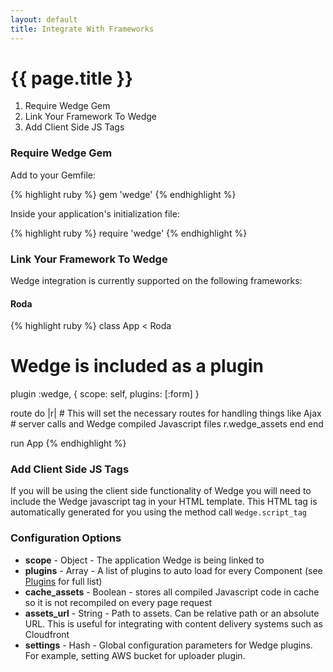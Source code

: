 ```yaml
---
layout: default
title: Integrate With Frameworks
---
```


# {{ page.title }}

1. Require Wedge Gem
1. Link Your Framework To Wedge
1. Add Client Side JS Tags

### Require Wedge Gem

Add to your Gemfile:

{% highlight ruby %}
gem 'wedge'
{% endhighlight %}

Inside your application's initialization file:

{% highlight ruby %}
require 'wedge'
{% endhighlight %}

### Link Your Framework To Wedge

Wedge integration is currently supported on the following frameworks:

#### Roda

{% highlight ruby %}
class App < Roda
  # Wedge is included as a plugin
  plugin :wedge, {
    scope: self,
    plugins: [:form]
  }

  route do |r|
    # This will set the necessary routes for handling things like Ajax
    # server calls and Wedge compiled Javascript files
    r.wedge_assets
  end
end

run App
{% endhighlight %}

### Add Client Side JS Tags

If you will be using the client side functionality of Wedge you will need to include the Wedge javascript tag in your HTML template. This HTML tag is automatically generated for you using the method call `Wedge.script_tag`

### Configuration Options

* **scope** - Object - The application Wedge is being linked to
* **plugins** - Array - A  list of plugins to auto load for every Component (see [Plugins](/pages/plugins.html) for full list)
* **cache_assets** - Boolean - stores all compiled Javascript code in cache so it is not recompiled on every page request
* **assets_url** - String - Path to assets. Can be relative path or an absolute URL. This is useful for integrating with content delivery systems such as Cloudfront
* **settings** - Hash - Global configuration parameters for Wedge plugins. For example, setting AWS bucket for uploader plugin.

